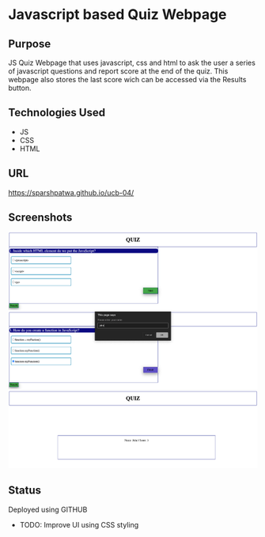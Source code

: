 # **Javascript based Quiz Webpage**

## **Purpose**
JS Quiz Webpage that uses javascript, css and html to ask the user a series of javascript questions and report score at the end of the quiz.
This webpage also stores the last score wich can be accessed via the Results button.

## **Technologies Used**
* JS
* CSS
* HTML

## **URL**
https://sparshpatwa.github.io/ucb-04/

## **Screenshots**
![](./Assets/js-quiz-01.png)
![](./Assets/js-quiz-02.png)
![](./Assets/js-quiz-03.png)

## **Status**
Deployed using GITHUB
* TODO: Improve UI using CSS styling
